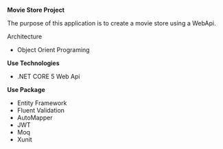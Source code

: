 **Movie Store Project**

The purpose of this application is to create a movie store using a WebApi.

Architecture
* Object Orient Programing


**Use Technologies**
* .NET CORE 5 Web Api


**Use Package**
* Entity Framework
* Fluent Validation
* AutoMapper
* JWT
* Moq
* Xunit

